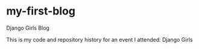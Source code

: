 # my-first-blog
Django Girls Blog

This is my code and repository history for an event I attended: Django Girls

